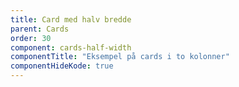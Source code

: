 ```yaml
---
title: Card med halv bredde
parent: Cards
order: 30
component: cards-half-width
componentTitle: "Eksempel på cards i to kolonner"
componentHideKode: true
---
```

